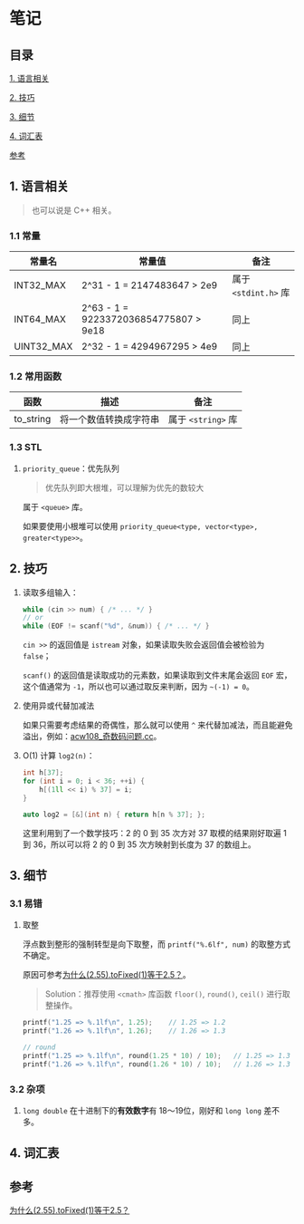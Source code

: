 # 笔记

## 目录

[1. 语言相关](#1-语言相关)

[2. 技巧](#2-技巧)

[3. 细节](#3-细节)

[4. 词汇表](#4-词汇表)

[参考](#参考)


## 1. 语言相关

> 也可以说是 C++ 相关。

### 1.1 常量

| 常量名 | 常量值 | 备注 |
| --- | --- | --- |
| INT32_MAX | 2^31 - 1 = 2147483647 > 2e9 | 属于 `<stdint.h>` 库 |
| INT64_MAX | 2^63 - 1 = 9223372036854775807 > 9e18 | 同上 |
| UINT32_MAX | 2^32 - 1 = 4294967295 > 4e9 | 同上 |

### 1.2 常用函数

| 函数 | 描述 | 备注 |
| --- | --- | --- |
| to_string | 将一个数值转换成字符串 | 属于 `<string>` 库 |

### 1.3 STL

1. `priority_queue`：优先队列

    > 优先队列即大根堆，可以理解为优先的数较大

    属于 `<queue>` 库。
    
    如果要使用小根堆可以使用 `priority_queue<type, vector<type>, greater<type>>`。

## 2. 技巧

1. 读取多组输入：

    ```cpp
    while (cin >> num) { /* ... */ }
    // or
    while (EOF != scanf("%d", &num)) { /* ... */ }
    ```

    `cin >>` 的返回值是 `istream` 对象，如果读取失败会返回值会被检验为 `false`；

    `scanf()` 的返回值是读取成功的元素数，如果读取到文件末尾会返回 `EOF` 宏，这个值通常为 `-1`，所以也可以通过取反来判断，因为 `~(-1) = 0`。

2. 使用异或代替加减法

    如果只需要考虑结果的奇偶性，那么就可以使用 `^` 来代替加减法，而且能避免溢出，例如：[acw108_奇数码问题.cc](../share/algorithm-advance-算法进阶指南/0x00-basic/acw108_奇数码问题.cc)。

3. O(1) 计算 `log2(n)`：

    ```cpp
    int h[37];
    for (int i = 0; i < 36; ++i) {
        h[(1ll << i) % 37] = i;
    }

    auto log2 = [&](int n) { return h[n % 37]; };
    ```

    这里利用到了一个数学技巧：2 的 0 到 35 次方对 37 取模的结果刚好取遍 1 到 36，所以可以将 2 的 0 到 35 次方映射到长度为 37 的数组上。

## 3. 细节

### 3.1 易错

1. 取整

    浮点数到整形的强制转型是向下取整，而 `printf("%.6lf", num)` 的取整方式不确定。
    
    
    原因可参考[为什么(2.55).toFixed(1)等于2.5？](https://www.cnblogs.com/zhangycun/p/7880580.html)。

    > Solution：推荐使用 `<cmath>` 库函数 `floor()`, `round()`, `ceil()` 进行取整操作。

    ```cpp
    printf("1.25 => %.1lf\n", 1.25);    // 1.25 => 1.2
    printf("1.26 => %.1lf\n", 1.26);    // 1.26 => 1.3

    // round
    printf("1.25 => %.1lf\n", round(1.25 * 10) / 10);   // 1.25 => 1.3
    printf("1.26 => %.1lf\n", round(1.26 * 10) / 10);   // 1.26 => 1.3
    ```

### 3.2 杂项

1. `long double` 在十进制下的**有效数字**有 18～19位，刚好和 `long long` 差不多。

## 4. 词汇表

## 参考

[为什么(2.55).toFixed(1)等于2.5？](https://www.cnblogs.com/zhangycun/p/7880580.html)
